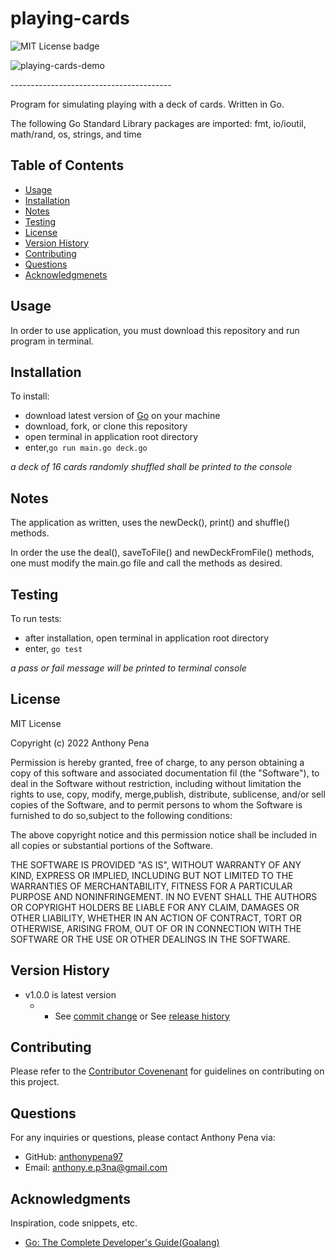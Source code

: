 # playing-cards
![MIT License badge](https://img.shields.io/badge/license-MIT_License-green)

![playing-cards-demo](https://user-images.githubusercontent.com/79285555/167043136-1781f0ba-3613-4fde-bf4f-58c6f7b4b423.gif)

<p> ---------------------------------------- </p>
Program for simulating playing with a deck of cards. Written in Go.

The following Go Standard Library packages are imported: fmt, io/ioutil, math/rand, os, strings, and time

## Table of Contents

- [Usage](#usage)
- [Installation](#installation)
- [Notes](#notes)
- [Testing](#testing)
- [License](#license)
- [Version History](#version)
- [Contributing](#contributing)
- [Questions](#questions)
- [Acknowledgmenets](#acknowledgments)

## Usage

In order to use application, you must download this repository and run program in terminal.

## Installation

To install:

- download latest version of [Go](https://go.dev/dl/) on your machine
- download, fork, or clone this repository
- open terminal in application root directory
- enter,`go run main.go deck.go`

*a deck of 16 cards randomly shuffled shall be printed to the console*

## Notes

The application as written, uses the newDeck(), print() and shuffle() methods. 

In order the use the deal(), saveToFile() and newDeckFromFile() methods, one must modify the main.go file and call the methods as desired.

## Testing

To run tests:

- after installation, open terminal in application root directory
- enter, `go test`

*a pass or fail message will be printed to terminal console*

## License

MIT License

Copyright (c) 2022 Anthony Pena

Permission is hereby granted, free of charge, to any person obtaining a copy of this software and associated documentation fil (the "Software"), to deal in the Software without restriction, including without limitation the rights to use, copy, modify, merge,publish, distribute, sublicense, and/or sell copies of the Software, and to permit persons to whom the Software is furnished to do so,subject to the following conditions:

The above copyright notice and this permission notice shall be included in all copies or substantial portions of the Software.

THE SOFTWARE IS PROVIDED "AS IS", WITHOUT WARRANTY OF ANY KIND, EXPRESS OR IMPLIED, INCLUDING BUT NOT LIMITED TO THE WARRANTIES OF MERCHANTABILITY, FITNESS FOR A PARTICULAR PURPOSE AND NONINFRINGEMENT. IN NO EVENT SHALL THE AUTHORS OR COPYRIGHT HOLDERS BE LIABLE FOR ANY CLAIM, DAMAGES OR OTHER LIABILITY, WHETHER IN AN ACTION OF CONTRACT, TORT OR OTHERWISE, ARISING FROM, OUT OF OR IN CONNECTION WITH THE SOFTWARE OR THE USE OR OTHER DEALINGS IN THE SOFTWARE.

## Version History

- v1.0.0 is latest version
  - - See [commit change](https://github.com/anthonypena97/playing-cards/commits/main) or See [release history](https://github.com/anthonypena97/playing-cards/releases)

## Contributing

Please refer to the [Contributor Covenenant](https://www.contributor-covenant.org/) for guidelines on contributing on this project.

## Questions

For any inquiries or questions, please contact Anthony Pena via:

- GitHub: [anthonypena97](https://github.com/anthonypena97)
- Email: <anthony.e.p3na@gmail.com>

## Acknowledgments

Inspiration, code snippets, etc.

- [Go: The Complete Developer's Guide(Goalang)](https://www.googleadservices.com/pagead/aclk?sa=L&ai=DChcSEwjo7b_HxMn3AhWK4bMKHfz2B2oYABAAGgJxbg&ae=2&ohost=www.google.com&cid=CAESbeD2vywAvEPOK1nuVHlm8maYKSepwZTzG1txyvM5da19gslLTgYJDe1EXna4UveyHNqtoIaHVT81PuzC3Fm_Z2KIrQYws-sh20oLooafXWZrtE3MedtjEqen1ps6Ia01ISxKHiJq_H6VLT7WbKg&sig=AOD64_23Y8EHs-FJ2l8vuKFKXwE-w83J-Q&q&adurl&ved=2ahUKEwjV-rLHxMn3AhU2j4kEHezAAMwQ0Qx6BAgCEAE)
